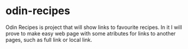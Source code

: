 # odin-recipes
Odin Recipes is project that will show links to favourite recipes.
In it I will prove to make easy web page with some atributes for links to another pages, such as full link or local link.